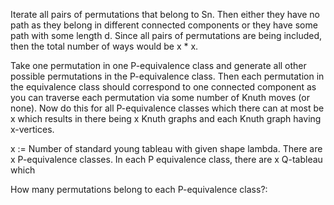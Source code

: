 Iterate all pairs of permutations that belong to Sn. Then either they have no path as they belong in different connected components or they have some path with some length d. Since all pairs of permutations are being included, then the total number of ways would be x * x.

Take one permutation in one P-equivalence class and generate all other possible permutations in the P-equivalence class. Then each permutation in the equivalence class should correspond to one connected component as you can traverse each permutation via some number of Knuth moves (or none). Now do this for all P-equivalence classes which there can at most be x which results in there being x Knuth graphs and each Knuth graph having x-vertices.

x := Number of standard young tableau with given shape lambda.
There are x P-equivalence classes. In each P equivalence class, there are x Q-tableau which 

How many permutations belong to each P-equivalence class?:
 
